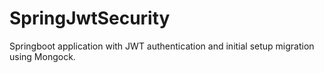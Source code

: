 # SpringJwtSecurity
Springboot application with JWT authentication and initial setup migration using Mongock.
